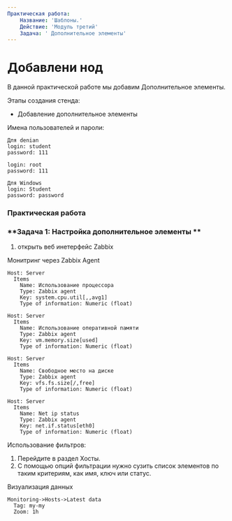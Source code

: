 ```yaml
---
Практическая работа:
    Название: 'Шаблоны.'
    Действие: 'Модуль третий'
    Задача: ' Дополнительное элементы'
---
```

# **Добавлени нод**

В данной практической работе мы добавим Дополнительное элементы.

Этапы создания стенда:

- Добавление дополнительное элементы


Имена пользователей и пароли:
```
Для denian
login: student 
password: 111

login: root 
password: 111
```
```
Для Windows
login: Student 
password: password
```
### **Практическая работа**

### **Задача 1: Настройка дополнительное элементы **

1. открыть веб инетерфейс Zabbix

Монитринг через Zabbix Agent

```
Host: Server
  Items 
    Name: Использование процессора
    Type: Zabbix agent
    Key: system.cpu.util[,,avg1]
    Type of information: Numeric (float)
```
```
Host: Server
  Items 
    Name: Использование оперативной памяти
    Type: Zabbix agent
    Key: vm.memory.size[used]
    Type of information: Numeric (float)
```
```
Host: Server
  Items 
    Name: Свободное место на диске
    Type: Zabbix agent
    Key: vfs.fs.size[/,free]
    Type of information: Numeric (float)
```
```
Host: Server
  Items 
    Name: Net ip status
    Type: Zabbix agent
    Key: net.if.status[eth0]
    Type of information: Numeric (float)
```

Использование фильтров:

1.	Перейдите в раздел  Хосты.
2.	С помощью опций фильтрации нужно сузить список элементов по таким критериям, как имя, ключ или статус.


Визуализация данных

```
Monitoring->Hosts->Latest data
  Tag: my-my
  Zoom: 1h
```
